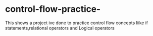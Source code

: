 # control-flow-practice-
This shows a project ive done to practice control flow concepts liike if statements,relational operators and Logical operators
